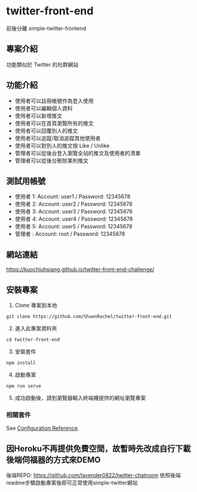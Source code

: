# twitter-front-end
前後分離 simple-twitter-frontend

## 專案介紹
功能類似於 Twitter 的社群網站

## 功能介紹
* 使用者可以註冊帳號作為登入使用
* 使用者可以編輯個人資料
* 使用者可以新增推文
* 使用者可以在首頁瀏覽所有的推文
* 使用者可以回覆別人的推文
* 使用者可以追蹤/取消追蹤其他使用者
* 使用者可以對別人的推文按 Like / Unlike
* 管理者可以從後台登入瀏覽全站的推文及使用者的清單
* 管理者可以從後台刪除某則推文

## 測試用帳號
* 使用者 1: Account: user1 / Password: 12345678 
* 使用者 2: Account: user2 / Password: 12345678 
* 使用者 3: Account: user3 / Password: 12345678 
* 使用者 4: Account: user4 / Password: 12345678 
* 使用者 5: Account: user5 / Password: 12345678 
* 管理者  : Account: root  / Password: 12345678 

## 網站連結
https://kuochiuhsiang.github.io/twitter-front-end-challenge/

## 安裝專案
1. Clone 專案到本地
```
git clone https://github.com/ShuenRachel/twitter-front-end.git
```
2. 進入此專案資料夾
```
cd twitter-front-end
```
3. 安裝套件
```
npm install
```

4. 啟動專案
```
npm run serve
```

5. 成功啟動後，請到瀏覽器輸入終端機提供的網址瀏覽專案

### 相關套件
See [Configuration Reference](https://cli.vuejs.org/config/).


## 因Heroku不再提供免費空間，故暫時先改成自行下載後端伺福器的方式來DEMO
後端REPO: https://github.com/lavender0822/twitter-chatroom
依照後端readme步驟啟動專案後即可正常使用simple-twitter網站
